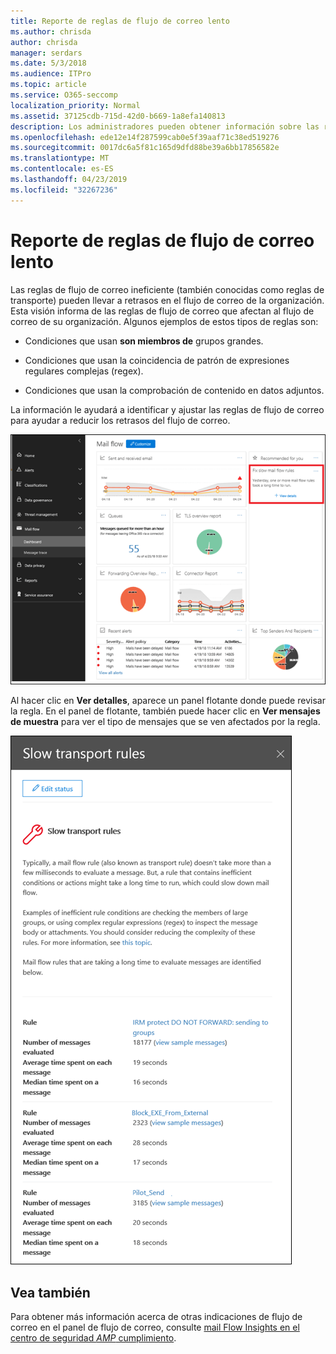 ```yaml
---
title: Reporte de reglas de flujo de correo lento
ms.author: chrisda
author: chrisda
manager: serdars
ms.date: 5/3/2018
ms.audience: ITPro
ms.topic: article
ms.service: O365-seccomp
localization_priority: Normal
ms.assetid: 37125cdb-715d-42d0-b669-1a8efa140813
description: Los administradores pueden obtener información sobre las reglas de flujo de correo lentas Insight en el panel del flujo de correo en el centro de seguridad & cumplimiento.
ms.openlocfilehash: ede12e14f287599cab0e5f39aaf71c38ed519276
ms.sourcegitcommit: 0017dc6a5f81c165d9dfd88be39a6bb17856582e
ms.translationtype: MT
ms.contentlocale: es-ES
ms.lasthandoff: 04/23/2019
ms.locfileid: "32267236"
---
```

# <a name="slow-mail-flow-rules-insight"></a>Reporte de reglas de flujo de correo lento

Las reglas de flujo de correo ineficiente (también conocidas como reglas de transporte) pueden llevar a retrasos en el flujo de correo de la organización. Esta visión informa de las reglas de flujo de correo que afectan al flujo de correo de su organización. Algunos ejemplos de estos tipos de reglas son:

- Condiciones que usan **son miembros de** grupos grandes.

- Condiciones que usan la coincidencia de patrón de expresiones regulares complejas (regex).

- Condiciones que usan la comprobación de contenido en datos adjuntos.

La información le ayudará a identificar y ajustar las reglas de flujo de correo para ayudar a reducir los retrasos del flujo de correo.

![Una baja velocidad de reglas de flujo de correo en el panel de flujo de correo en el centro de seguridad & cumplimiento](media/1dd90faa-f065-4b10-8b47-d35dc127fc26.png)

Al hacer clic en **Ver detalles**, aparece un panel flotante donde puede revisar la regla. En el panel de flotante, también puede hacer clic en **Ver mensajes de muestra** para ver el tipo de mensajes que se ven afectados por la regla.

![Panel flotante después de hacer clic en ver detalles en una ventana de flujo de correo lenta información sobre las reglas del panel flujo de correo](media/2cbd43b7-1f21-4338-a70c-7b50de5c69cd.png)

## <a name="see-also"></a>Vea también

Para obtener más información acerca de otras indicaciones de flujo de correo en el panel de flujo de correo, consulte [mail Flow Insights en el centro de seguridad _AMP_ cumplimiento](mail-flow-insights.md).

